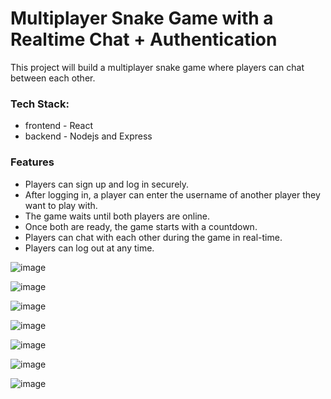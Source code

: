 #  Multiplayer Snake Game with a Realtime Chat + Authentication   
This project will build a multiplayer snake game where players can chat between each other.
### Tech Stack: 
- frontend - React
- backend - Nodejs and Express
### Features
- Players can sign up and log in securely.
- After logging in, a player can enter the username of another player they want to play with.
- The game waits until both players are online.
- Once both are ready, the game starts with a countdown.
- Players can chat with each other during the game in real-time.
- Players can log out at any time.



![image](https://github.com/user-attachments/assets/2077cd9b-7ca9-47cb-be43-e6b3667a4755)

![image](https://github.com/user-attachments/assets/ebda6309-7fca-4400-8b4b-523ace20024c)

![image](https://github.com/user-attachments/assets/ff754200-2f44-40ae-a43c-1a323f3d6814)  

![image](https://github.com/user-attachments/assets/6f81959c-4a77-461d-82ac-61530596adc8)

![image](https://github.com/user-attachments/assets/d2e7b6f9-e6c1-44db-bdc9-9258e0809f89)  

![image](https://github.com/user-attachments/assets/19289a9e-1b5d-47ce-8371-4da3571c7b53)  

![image](https://github.com/user-attachments/assets/f54c6591-3010-431e-b27d-49a13c05c7f7)









